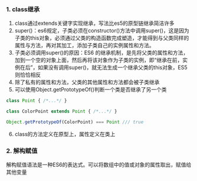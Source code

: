 ### 1. class继承
1. class通过extends关键字实现继承，写法比es5的原型链继承简洁许多
2. super()：es6规定，子类必须在constructor()方法中调用super()，这是因为子类的this对象，必须通过父类的构造函数完成塑造，才能得到与父类同样的属性与方法，再对其加工，添加子类自己的实例属性和方法。
3. 子类必须调用super()的原因：ES6 的继承机制，是先将父类的属性和方法，加到一个空的对象上面，然后再将该对象作为子类的实例，即“继承在前，实例在后”，如果没有调用super()，就无法生成一个继承父类的this对象，ES5则恰恰相反
4. 除了私有的属性和方法，父类的其他属性和方法都会被子类继承
5. 可以使用Object.getPrototypeOf()判断一个类是否继承了另一个类
```js
class Point { /*...*/ }

class ColorPoint extends Point { /*...*/ }

Object.getPrototypeOf(ColorPoint) === Point /// true
```
6. class的方法定义在原型上，属性定义在类上

### 2. 解构赋值
解构赋值语法是一种ES6的表达式。可以将数组中的值或对象的属性取出，赋值给其他变量
